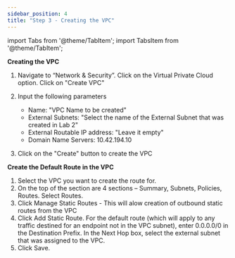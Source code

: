 ```yaml
---
sidebar_position: 4
title: "Step 3 - Creating the VPC"
---
```



import Tabs from '@theme/TabItem';
import TabsItem from '@theme/TabItem';


      

**Creating the VPC**

1.  Navigate to “Network & Security”. Click on the Virtual Private Cloud option. Click on "Create VPC"
2.  Input the following parameters 
    - Name:                 "VPC Name to be created"
    - External Subnets:     "Select the name of the External Subnet that was created in Lab 2"
    - External Routable IP address: "Leave it empty"
    - Domain Name Servers:  10.42.194.10
    
3.  Click on the "Create" button to create the VPC 

**Create the Default Route in the VPC**
1.  Select the VPC you want to create the route for.
2.  On the top of the section are 4 sections – Summary, Subnets, Policies, Routes.  Select Routes.
3.  Click Manage Static Routes - This will alow creation of outbound static routes from the VPC 
4.  Click Add Static Route.  For the default route (which will apply to any traffic destined for an endpoint not in the VPC subnet), enter
    0.0.0.0/0 in the Destination Prefix.  In the Next Hop box, select the external subnet that was assigned to the VPC.
5.  Click Save.



